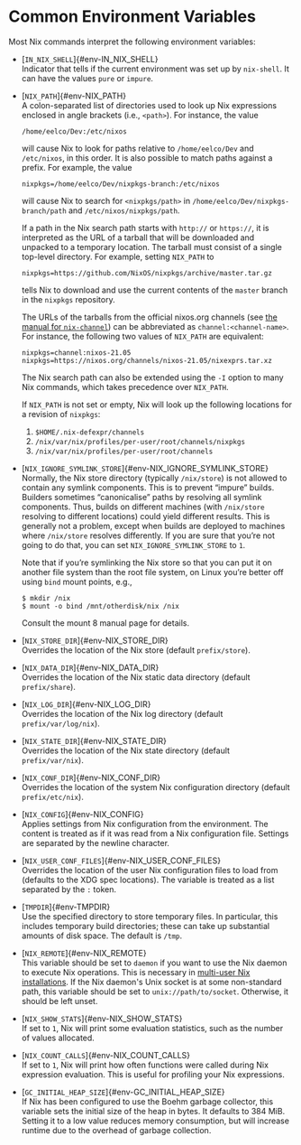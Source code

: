 # Common Environment Variables

Most Nix commands interpret the following environment variables:

  - [`IN_NIX_SHELL`]{#env-IN_NIX_SHELL}\
    Indicator that tells if the current environment was set up by
    `nix-shell`. It can have the values `pure` or `impure`.

  - [`NIX_PATH`]{#env-NIX_PATH}\
    A colon-separated list of directories used to look up Nix
    expressions enclosed in angle brackets (i.e., `<path>`). For
    instance, the value

        /home/eelco/Dev:/etc/nixos

    will cause Nix to look for paths relative to `/home/eelco/Dev` and
    `/etc/nixos`, in this order. It is also possible to match paths
    against a prefix. For example, the value

        nixpkgs=/home/eelco/Dev/nixpkgs-branch:/etc/nixos

    will cause Nix to search for `<nixpkgs/path>` in
    `/home/eelco/Dev/nixpkgs-branch/path` and `/etc/nixos/nixpkgs/path`.

    If a path in the Nix search path starts with `http://` or
    `https://`, it is interpreted as the URL of a tarball that will be
    downloaded and unpacked to a temporary location. The tarball must
    consist of a single top-level directory. For example, setting
    `NIX_PATH` to

        nixpkgs=https://github.com/NixOS/nixpkgs/archive/master.tar.gz

    tells Nix to download and use the current contents of the
    `master` branch in the `nixpkgs` repository.

    The URLs of the tarballs from the official nixos.org channels (see
    [the manual for `nix-channel`](nix-channel.md)) can be abbreviated
    as `channel:<channel-name>`.  For instance, the following two
    values of `NIX_PATH` are equivalent:

        nixpkgs=channel:nixos-21.05
        nixpkgs=https://nixos.org/channels/nixos-21.05/nixexprs.tar.xz

    The Nix search path can also be extended using the `-I` option to
    many Nix commands, which takes precedence over `NIX_PATH`.

    If `NIX_PATH` is not set or empty, Nix will look up the following locations for a revision of `nixpkgs`:

    1. `$HOME/.nix-defexpr/channels`
    2. `/nix/var/nix/profiles/per-user/root/channels/nixpkgs`
    3. `/nix/var/nix/profiles/per-user/root/channels`

  - [`NIX_IGNORE_SYMLINK_STORE`]{#env-NIX_IGNORE_SYMLINK_STORE}\
    Normally, the Nix store directory (typically `/nix/store`) is not
    allowed to contain any symlink components. This is to prevent
    “impure” builds. Builders sometimes “canonicalise” paths by
    resolving all symlink components. Thus, builds on different machines
    (with `/nix/store` resolving to different locations) could yield
    different results. This is generally not a problem, except when
    builds are deployed to machines where `/nix/store` resolves
    differently. If you are sure that you’re not going to do that, you
    can set `NIX_IGNORE_SYMLINK_STORE` to `1`.

    Note that if you’re symlinking the Nix store so that you can put it
    on another file system than the root file system, on Linux you’re
    better off using `bind` mount points, e.g.,

    ```console
    $ mkdir /nix
    $ mount -o bind /mnt/otherdisk/nix /nix
    ```

    Consult the mount 8 manual page for details.

  - [`NIX_STORE_DIR`]{#env-NIX_STORE_DIR}\
    Overrides the location of the Nix store (default `prefix/store`).

  - [`NIX_DATA_DIR`]{#env-NIX_DATA_DIR}\
    Overrides the location of the Nix static data directory (default
    `prefix/share`).

  - [`NIX_LOG_DIR`]{#env-NIX_LOG_DIR}\
    Overrides the location of the Nix log directory (default
    `prefix/var/log/nix`).

  - [`NIX_STATE_DIR`]{#env-NIX_STATE_DIR}\
    Overrides the location of the Nix state directory (default
    `prefix/var/nix`).

  - [`NIX_CONF_DIR`]{#env-NIX_CONF_DIR}\
    Overrides the location of the system Nix configuration directory
    (default `prefix/etc/nix`).

  - [`NIX_CONFIG`]{#env-NIX_CONFIG}\
    Applies settings from Nix configuration from the environment.
    The content is treated as if it was read from a Nix configuration file.
    Settings are separated by the newline character.

  - [`NIX_USER_CONF_FILES`]{#env-NIX_USER_CONF_FILES}\
    Overrides the location of the user Nix configuration files to load
    from (defaults to the XDG spec locations). The variable is treated
    as a list separated by the `:` token.

  - [`TMPDIR`]{#env-TMPDIR}\
    Use the specified directory to store temporary files. In particular,
    this includes temporary build directories; these can take up
    substantial amounts of disk space. The default is `/tmp`.

  - [`NIX_REMOTE`]{#env-NIX_REMOTE}\
    This variable should be set to `daemon` if you want to use the Nix
    daemon to execute Nix operations. This is necessary in [multi-user
    Nix installations](../installation/multi-user.md). If the Nix
    daemon's Unix socket is at some non-standard path, this variable
    should be set to `unix://path/to/socket`. Otherwise, it should be
    left unset.

  - [`NIX_SHOW_STATS`]{#env-NIX_SHOW_STATS}\
    If set to `1`, Nix will print some evaluation statistics, such as
    the number of values allocated.

  - [`NIX_COUNT_CALLS`]{#env-NIX_COUNT_CALLS}\
    If set to `1`, Nix will print how often functions were called during
    Nix expression evaluation. This is useful for profiling your Nix
    expressions.

  - [`GC_INITIAL_HEAP_SIZE`]{#env-GC_INITIAL_HEAP_SIZE}\
    If Nix has been configured to use the Boehm garbage collector, this
    variable sets the initial size of the heap in bytes. It defaults to
    384 MiB. Setting it to a low value reduces memory consumption, but
    will increase runtime due to the overhead of garbage collection.
